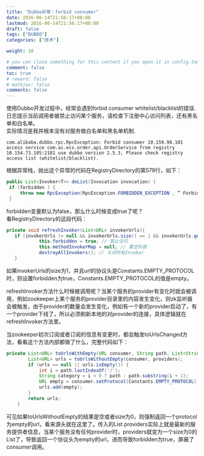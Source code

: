 ```yaml
---
title: "Dubbo异常：forbid consumer"
date: 2016-06-14T21:56:17+08:00
lastmod: 2016-06-14T21:56:17+08:00
draft: false
tags: ["DUBBO"]
categories: ["技术"]

weight: 10

# you can close something for this content if you open it in config.toml.
comment: false
toc: true
# reward: false
# mathjax: false
comments: false
---
```

使用Dubbo开发过程中，经常会遇到forbid consumer whitelist/blacklist的错误.  
日志提示当前调用者被禁止访问某个服务，请检查下注册中心访问列表，还有黑名单和白名单。  
实际情况是我并根本没有对服务做白名单和黑名单机制.
<!-- more -->
``` log
com.alibaba.dubbo.rpc.RpcException: Forbid consumer 10.159.98.101 access service com.ai.ecs.order.api.OrderService from registry 10.154.73.105:2181 use dubbo version 2.5.3, Please check registry access list (whitelist/blacklist).
```

根据异常栈，抛出这个异常的代码在RegistryDirectory的第579行，如下：
``` java
public List<Invoker<T>> doList(Invocation invocation) {
 if (forbidden ) {
     throw new RpcException(RpcException.FORBIDDEN_EXCEPTION , ” Forbid consumer “ +  NetUtils. getLocalHost() + ” access service “ +        getInterface().getName() + ” from registry “ + getUrl().getAddress() + ” use dubbo version “ + Version.getVersion() + “, Please check registry access list (whitelist/blacklist).”);
 }
```

forbidden变量默认为false，那么什么时候变成true了呢？  
看RegistryDirectory的这段代码：
``` java
private void refreshInvoker(List<URL> invokerUrls){
   if (invokerUrls != null && invokerUrls.size() == 1 && invokerUrls.get(0) != null && Constants.EMPTY_PROTOCOL .equals(invokerUrls.get(0).getProtocol())) {
            this.forbidden = true; // 禁止访问
            this.methodInvokerMap = null; // 置空列表
            destroyAllInvokers(); // 关闭所有Invoker
   }
```
如果invokerUrls的size为1，并且url的协议头是Constants.EMPTY_PROTOCOL时，则设置forbidden为true，Constants.EMPTY_PROTOCOL的值是empty。

refreshInvoker方法什么时候被调用呢？当某个服务的provider有变化时就会被调用，例如zookeeper上某个服务的provider目录里的内容发生变化，则zk监听器会被触发，由于provider的数量会发生变化，例如有一个新的provider启动了，有一个provider下线了，所以必须刷新本地的对provider的连接，具体逻辑就在refreshInvoker方法里。

当zookeeper初次订阅或者订阅的信息有变更时，都会触发toUrlsChanged方法，看看这个方法内部都做了什么，完整代码如下：  
``` java
private List<URL> toUrlsWithEmpty(URL consumer, String path, List<String> providers) {
        List<URL> urls = toUrlsWithoutEmpty(consumer, providers);
        if (urls == null || urls.isEmpty()) {
        	int i = path.lastIndexOf('/');
        	String category = i < 0 ? path : path.substring(i + 1);
        	URL empty = consumer.setProtocol(Constants.EMPTY_PROTOCOL).addParameter(Constants.CATEGORY_KEY, category);
            urls.add(empty);
        }
        return urls;
    }
```

可见如果toUrlsWithoutEmpty的结果是空或者size为0，则强制返回一个protocol为empty的url，看来源头就在这里了。传入的List<String> providers实际上就是最新的服务提供者信息，当某个服务没有任何provider时，providers就变为一个size为0的List了，导致返回一个协议头为empty的url，进而导致forbidden为true，屏蔽了consumer调用。